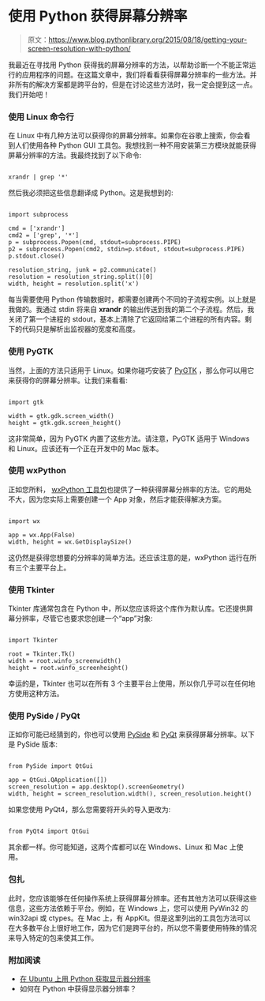 # 使用 Python 获得屏幕分辨率

> 原文：<https://www.blog.pythonlibrary.org/2015/08/18/getting-your-screen-resolution-with-python/>

我最近在寻找用 Python 获得我的屏幕分辨率的方法，以帮助诊断一个不能正常运行的应用程序的问题。在这篇文章中，我们将看看获得屏幕分辨率的一些方法。并非所有的解决方案都是跨平台的，但是在讨论这些方法时，我一定会提到这一点。我们开始吧！

### 使用 Linux 命令行

在 Linux 中有几种方法可以获得你的屏幕分辨率。如果你在谷歌上搜索，你会看到人们使用各种 Python GUI 工具包。我想找到一种不用安装第三方模块就能获得屏幕分辨率的方法。我最终找到了以下命令:

```

xrandr | grep '*'

```

然后我必须把这些信息翻译成 Python。这是我想到的:

```

import subprocess

cmd = ['xrandr']
cmd2 = ['grep', '*']
p = subprocess.Popen(cmd, stdout=subprocess.PIPE)
p2 = subprocess.Popen(cmd2, stdin=p.stdout, stdout=subprocess.PIPE)
p.stdout.close()

resolution_string, junk = p2.communicate()
resolution = resolution_string.split()[0]
width, height = resolution.split('x')

```

每当需要使用 Python 传输数据时，都需要创建两个不同的子流程实例。以上就是我做的。我通过 stdin 将来自 **xrandr** 的输出传送到我的第二个子流程。然后，我关闭了第一个进程的 stdout，基本上清除了它返回给第二个进程的所有内容。剩下的代码只是解析出监视器的宽度和高度。

### 使用 PyGTK

当然，上面的方法只适用于 Linux。如果你碰巧安装了 [PyGTK](http://www.pygtk.org/) ，那么你可以用它来获得你的屏幕分辨率。让我们来看看:

```

import gtk

width = gtk.gdk.screen_width()
height = gtk.gdk.screen_height()

```

这非常简单，因为 PyGTK 内置了这些方法。请注意，PyGTK 适用于 Windows 和 Linux。应该还有一个正在开发中的 Mac 版本。

### 使用 wxPython

正如您所料， [wxPython 工具包](http://wxpython.org/)也提供了一种获得屏幕分辨率的方法。它的用处不大，因为您实际上需要创建一个 App 对象，然后才能获得解决方案。

```

import wx

app = wx.App(False)
width, height = wx.GetDisplaySize()

```

这仍然是获得您想要的分辨率的简单方法。还应该注意的是，wxPython 运行在所有三个主要平台上。

### 使用 Tkinter

Tkinter 库通常包含在 Python 中，所以您应该将这个库作为默认库。它还提供屏幕分辨率，尽管它也要求您创建一个“app”对象:

```

import Tkinter

root = Tkinter.Tk()
width = root.winfo_screenwidth()
height = root.winfo_screenheight()

```

幸运的是，Tkinter 也可以在所有 3 个主要平台上使用，所以你几乎可以在任何地方使用这种方法。

### 使用 PySide / PyQt

正如你可能已经猜到的，你也可以使用 [PySide](https://pypi.python.org/pypi/PySide/1.2.2) 和 [PyQt](https://www.riverbankcomputing.com/software/pyqt/intro) 来获得屏幕分辨率。以下是 PySide 版本:

```

from PySide import QtGui

app = QtGui.QApplication([])
screen_resolution = app.desktop().screenGeometry()
width, height = screen_resolution.width(), screen_resolution.height()

```

如果您使用 PyQt4，那么您需要将开头的导入更改为:

```

from PyQt4 import QtGui

```

其余都一样。你可能知道，这两个库都可以在 Windows、Linux 和 Mac 上使用。

### 包扎

此时，您应该能够在任何操作系统上获得屏幕分辨率。还有其他方法可以获得这些信息，这些方法依赖于平台。例如，在 Windows 上，您可以使用 PyWin32 的 win32api 或 ctypes。在 Mac 上，有 AppKit。但是这里列出的工具包方法可以在大多数平台上很好地工作，因为它们是跨平台的，所以您不需要使用特殊的情况来导入特定的包来使其工作。

### 附加阅读

*   [在 Ubuntu 上用 Python 获取显示器分辨率](http://stackoverflow.com/questions/3597965/getting-monitor-resolution-in-python-on-ubuntu)
*   如何在 Python 中获得显示器分辨率？